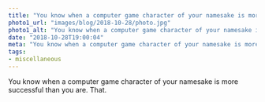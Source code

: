 ```yaml
---
title: "You know when a computer game character of your namesake is more successful than you are. That."
photo1_url: "images/blog/2018-10-28/photo.jpg"
photo1_alt: "You know when a computer game character of your namesake is more successful than you are. That.""
date: "2018-10-28T19:00:04"
meta: "You know when a computer game character of your namesake is more successful than you are. That."
tags:
- miscellaneous
---
```

You know when a computer game character of your namesake is more successful than you are. That.
